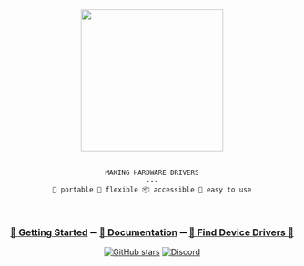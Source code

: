 <div align="center">
<img height="250" src="https://raw.githubusercontent.com/libhal/.github/main/profile/logo.png">
<br />
<br />

```
MAKING HARDWARE DRIVERS
---
🚚 portable 🦾 flexible 📦 accessible 🍰 easy to use
```
<br />
</div>

<div align="center">

<h3>
<a href="https://libhal.github.io/trying_out/">🚀 Getting Started</a> ➖
<a href="https://libhal.github.io/">📖 Documentation</a> ➖
<a href="https://github.com/libhal/.github/blob/main/docs/unavailable.md">🔎 Find Device Drivers 🚫</a>
</h3>

[![GitHub stars](https://img.shields.io/github/stars/libhal/libhal.svg)](https://github.com/libhal/libhal/stargazers)
[![Discord](https://img.shields.io/discord/800515757871726622?color=7389D8&logo=discord&logoColor=ffffff&labelColor=6A7EC2)](https://discord.gg/p5A6vzv8tm)

</div>
